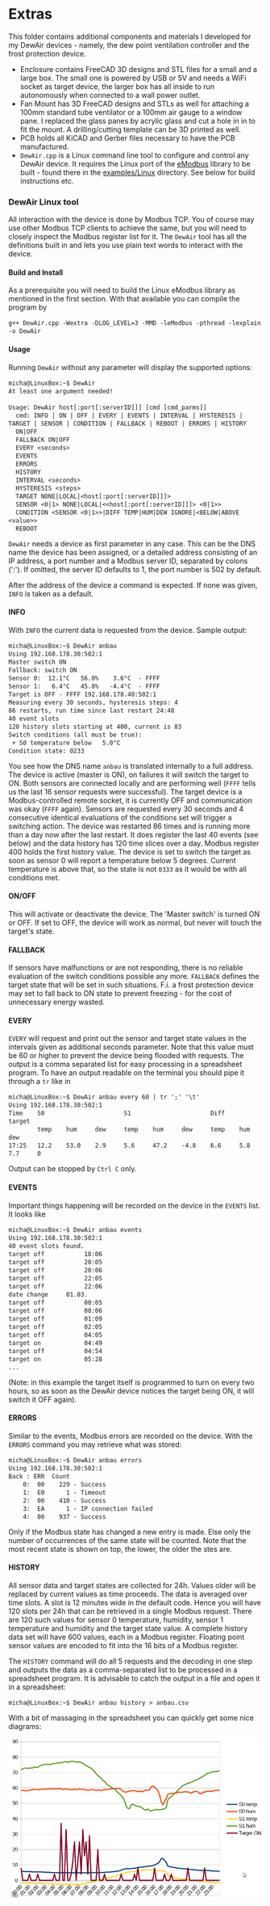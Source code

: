 # Extras
This folder contains additional components and materials I developed for my DewAir devices - namely, the dew point ventilation controller and the frost protection device.

- Enclosure contains FreeCAD 3D designs and STL files for a small and a large box. The small one is powered by USB or 5V and needs a WiFi socket as target device, the larger box has all inside to run autonomously when connected to a wall power outlet.
- Fan Mount has 3D FreeCAD designs and STLs as well for attaching a 100mm standard tube ventilator or a 100mm air gauge to a window pane. I replaced the glass panes by acrylic glass and cut a hole in in to fit the mount. A drilling/cutting template can be 3D printed as well.
- PCB holds all KiCAD and Gerber files necessary to have the PCB manufactured.
- ``DewAir.cpp`` is a Linux command line tool to configure and control any DewAir device. It requires the Linux port of the [eModbus](https://github.com/eModbus/eModbus) library to be built - found there in the [examples/Linux](https://github.com/eModbus/eModbus/tree/master/examples/Linux) directory.
See below for build instructions etc.

### DewAir Linux tool
All interaction with the device is done by Modbus TCP. 
You of course may use other Modbus TCP clients to achieve the same, but you will need to closely inspect the Modbus register list for it.
The ``DewAir`` tool has all the definitions built in and lets you use plain text words to interact with the device.

#### Build and Install
As a prerequisite you will need to build the Linux eModbus library as mentioned in the first section.
With that available you can compile the program by
```
g++ DewAir.cpp -Wextra -DLOG_LEVEL=3 -MMD -leModbus -pthread -lexplain -o DewAir
```
#### Usage
Running ``DewAir`` without any parameter will display the supported options:
```
micha@LinuxBox:~$ DewAir 
At least one argument needed!

Usage: DewAir host[:port[:serverID]]] [cmd [cmd_parms]]
  cmd: INFO | ON | OFF | EVERY | EVENTS | INTERVAL | HYSTERESIS | TARGET | SENSOR | CONDITION | FALLBACK | REBOOT | ERRORS | HISTORY
  ON|OFF
  FALLBACK ON|OFF
  EVERY <seconds>
  EVENTS
  ERRORS
  HISTORY
  INTERVAL <seconds>
  HYSTERESIS <steps>
  TARGET NONE|LOCAL|<host[:port[:serverID]]]>
  SENSOR <0|1> NONE|LOCAL|<<host[:port[:serverID]]]> <0|1>>
  CONDITION <SENSOR <0|1>>|DIFF TEMP|HUM|DEW IGNORE|<BELOW|ABOVE <value>>
  REBOOT
```
``DewAir`` needs a device as first parameter in any case.
This can be the DNS name the device has been assigned, or a detailed address consisting of an IP address, a port number and a Modbus server ID, separated by colons (':').
If omitted, the server ID defaults to 1, the port number is 502 by default.

After the address of the device a command is expected. If none was given, ``INFO`` is taken as a default.

#### INFO
With ``INFO`` the current data is requested from the device. Sample output:
```
micha@LinuxBox:~$ DewAir anbau 
Using 192.168.178.30:502:1
Master switch ON
Fallback: switch ON
Sensor 0:  12.1°C   56.0%    3.6°C  - FFFF
Sensor 1:   6.4°C   45.8%   -4.4°C  - FFFF
Target is OFF - FFFF 192.168.178.40:502:1
Measuring every 30 seconds, hysteresis steps: 4
86 restarts, run time since last restart 24:48
40 event slots
120 history slots starting at 400, current is 83
Switch conditions (all must be true): 
 + S0 temperature below   5.0°C
Condition state: 0233
```
You see how the DNS name ``anbau`` is translated internally to a full address.
The device is active (master is ON), on failures it will switch the target to ON.
Both sensors are connected locally and are performing well (``FFFF`` tells us the last 16 sensor requests were successful).
The target device is a Modbus-controlled remote socket, it is currently OFF and communication was okay (``FFFF`` again).
Sensors are requested every 30 seconds and 4 consecutive identical evaluations of the conditions set will trigger a switching action.
The device was restarted 86 times and is running more than a day now after the last restart.
It does register the last 40 events (see below) and the data history has 120 time slices over a day. Modbus register 400 holds the first history value.
The device is set to switch the target as soon as sensor 0 will report a temperature below 5 degrees. Current temperature is above that, so the state is not ``0333`` as it would be with all conditions met.

#### ON/OFF
This will activate or deactivate the device. The 'Master switch' is turned ON or OFF.
If set to OFF, the device will work as normal, but never will touch the target's state.

#### FALLBACK
If sensors have malfunctions or are not responding, there is no reliable evaluation of the switch conditions possible any more.
``FALLBACK`` defines the target state that will be set in such situations.
F.i. a frost protection device may set to fall back to ON state to prevent freezing - for the cost of unnecessary energy wasted.

#### EVERY
``EVERY`` will request and print out the sensor and target state values in the intervals given as additional seconds parameter.
Note that this value must be 60 or higher to prevent the device being flooded with requests.
The output is a comma separated list for easy processing in a spreadsheet program. To have an output readable on the terminal you should pipe it through a ``tr`` like in
```
micha@LinuxBox:~$ DewAir anbau every 60 | tr ';' '\t'
Using 192.168.178.30:502:1
Time    S0                      S1                      Diff                    target
        temp    hum     dew     temp    hum     dew     temp    hum     dew
17:25   12.2    53.0    2.9     5.6     47.2    -4.8    6.6     5.8     7.7     0
```
Output can be stopped by ``Ctrl C`` only.

#### EVENTS
Important things happening will be recorded on the device in the ``EVENTS`` list. It looks like
```
micha@LinuxBox:~$ DewAir anbau events
Using 192.168.178.30:502:1
40 event slots found.
target off           18:06
target off           20:05
target off           20:06
target off           22:05
target off           22:06
date change     01.03.
target off           00:05
target off           00:06
target off           01:09
target off           02:05
target off           04:05
target on            04:49
target off           04:54
target on            05:28
...
```
(Note: in this example the target itself is programmed to turn on every two hours, so as soon as the DewAir device notices the target being ON, it will switch it OFF again).

#### ERRORS
Similar to the events, Modbus errors are recorded on the device.
With the ``ERRORS`` command you may retrieve what was stored:
```
micha@LinuxBox:~$ DewAir anbau errors
Using 192.168.178.30:502:1
Back : ERR  Count
    0:  00    229 - Success
    1:  E0      1 - Timeout
    2:  00    410 - Success
    3:  EA      1 - IP connection failed
    4:  00    937 - Success
```
Only if the Modbus state has changed a new entry is made. Else only the number of occurrences of the same state will be counted.
Note that the most recent state is shown on top, the lower, the older the stes are.

#### HISTORY
All sensor data and target states are collected for 24h. Values older will be replaced by current values as time proceeds.
The data is averaged over time slots. A slot is 12 minutes wide in the default code.
Hence you will have 120 slots per 24h that can be retrieved in a single Modbus request.
There are 120 such values for sensor 0 temperature, humidity, sensor 1 temperature and humidity and the target state value. 
A complete history data set will have 600 values, each in a Modbus register.
Floating point sensor values are encoded to fit into the 16 bits of a Modbus register.

The ``HISTORY`` command will do all 5 requests and the decoding in one step and outputs the data as a comma-separated list to be processed in a spreadsheet program.
It is advisable to catch the output in a file and open it in a spreadsheet:
```
micha@LinuxBox:~$ DewAir anbau history > anbau.csv
```
With a bit of massaging in the spreadsheet you can quickly get some nice diagrams:

<img src=https://github.com/Miq1/DewAir/blob/master/Extras/Diagram.png alt="Sample diagram">